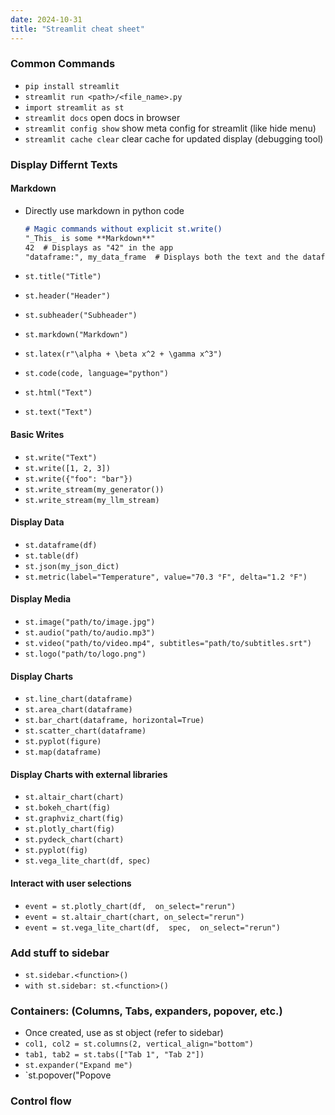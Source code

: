 ```yaml
---
date: 2024-10-31
title: "Streamlit cheat sheet"
---
```


### Common Commands
- `pip install streamlit`
- `streamlit run <path>/<file_name>.py`
- `import streamlit as st`
- `streamlit docs` open docs in browser
- `streamlit config show` show meta config for streamlit (like hide menu)
- `streamlit cache clear` clear cache for updated display (debugging tool)

### Display Differnt Texts

#### Markdown
- Directly use markdown in python code
    ```markdown
    # Magic commands without explicit st.write()
    "_This_ is some **Markdown**"
    42  # Displays as "42" in the app
    "dataframe:", my_data_frame  # Displays both the text and the dataframe
    ```
- `st.title("Title")`
- `st.header("Header")`
- `st.subheader("Subheader")`

- `st.markdown("Markdown")`
- `st.latex(r"\alpha + \beta x^2 + \gamma x^3")`
- `st.code(code, language="python")`
- `st.html("Text")`
- `st.text("Text")`

#### Basic Writes
- `st.write("Text")`
- `st.write([1, 2, 3])`
- `st.write({"foo": "bar"})`
- `st.write_stream(my_generator())`
- `st.write_stream(my_llm_stream)`

#### Display Data
- `st.dataframe(df)`
- `st.table(df)`
- `st.json(my_json_dict)`
- `st.metric(label="Temperature", value="70.3 °F", delta="1.2 °F")`

#### Display Media
- `st.image("path/to/image.jpg")`
- `st.audio("path/to/audio.mp3")`
- `st.video("path/to/video.mp4", subtitles="path/to/subtitles.srt")`
- `st.logo("path/to/logo.png")`

#### Display Charts
- `st.line_chart(dataframe)`
- `st.area_chart(dataframe)`
- `st.bar_chart(dataframe, horizontal=True)`
- `st.scatter_chart(dataframe)`
- `st.pyplot(figure)`
- `st.map(dataframe)`

#### Display Charts with external libraries
- `st.altair_chart(chart)`
- `st.bokeh_chart(fig)`
- `st.graphviz_chart(fig)`
- `st.plotly_chart(fig)`
- `st.pydeck_chart(chart)`
- `st.pyplot(fig)`
- `st.vega_lite_chart(df, spec)`

#### Interact with user selections
- `event = st.plotly_chart(df,  on_select="rerun")`
- `event = st.altair_chart(chart, on_select="rerun")`
- `event = st.vega_lite_chart(df,  spec,  on_select="rerun")`

### Add stuff to sidebar
- `st.sidebar.<function>()`
- `with st.sidebar: st.<function>()`

### Containers: (Columns, Tabs, expanders, popover, etc.)
- Once created, use as st object (refer to sidebar)
- `col1, col2 = st.columns(2, vertical_align="bottom")`
- `tab1, tab2 = st.tabs(["Tab 1", "Tab 2"])`
- `st.expander("Expand me")`
- `st.popover("Popove

### Control flow
